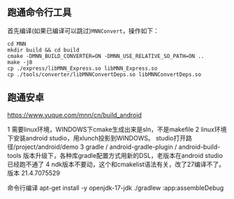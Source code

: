 
## 跑通命令行工具
首先编译(如果已编译可以跳过)`MNNConvert`，操作如下：
```
cd MNN
mkdir build && cd build
cmake -DMNN_BUILD_CONVERTER=ON -DMNN_USE_RELATIVE_SO_PATH=ON ..
make -j8
cp ./express/libMNN_Express.so libMNN_Express.so
cp ./tools/converter/libMNNConvertDeps.so libMNNConvertDeps.so
```


## 跑通安卓
https://www.yuque.com/mnn/cn/build_android

1 需要linux环境，WINDOWS下cmake生成出来是sln，不是makefile
2 linux环境下安装android studio，用xlunch投影到WINDOWS。 studio打开路径/project/android/demo
3 gradle / android-gradle-plugin / android-build-tools 版本升级下，各种库gradle配置方式用新的DSL，老版本在android studio已经跑不通了
4 ndk版本不要动，这个和cmakelist语法有关，改了27编译不了。版本 21.4.7075529

命令行编译
apt-get install -y openjdk-17-jdk
./gradlew :app:assembleDebug